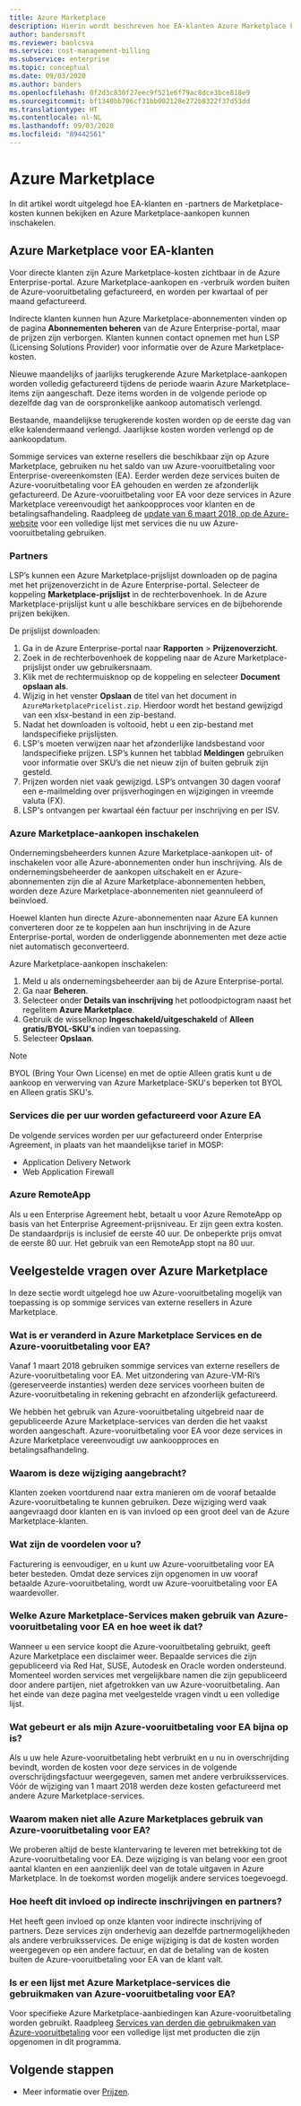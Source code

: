 ```yaml
---
title: Azure Marketplace
description: Hierin wordt beschreven hoe EA-klanten Azure Marketplace kunnen gebruiken
author: bandersmsft
ms.reviewer: baolcsva
ms.service: cost-management-billing
ms.subservice: enterprise
ms.topic: conceptual
ms.date: 09/03/2020
ms.author: banders
ms.openlocfilehash: 0f2d3c830f27eec9f521e6f79ac8dce3bce818e9
ms.sourcegitcommit: bf1340bb706cf31bb002128e272b8322f37d53dd
ms.translationtype: HT
ms.contentlocale: nl-NL
ms.lasthandoff: 09/03/2020
ms.locfileid: "89442561"
---
```

# <a name="azure-marketplace"></a>Azure Marketplace

In dit artikel wordt uitgelegd hoe EA-klanten en -partners de Marketplace-kosten kunnen bekijken en Azure Marketplace-aankopen kunnen inschakelen.

## <a name="azure-marketplace-for-ea-customers"></a>Azure Marketplace voor EA-klanten

Voor directe klanten zijn Azure Marketplace-kosten zichtbaar in de Azure Enterprise-portal. Azure Marketplace-aankopen en -verbruik worden buiten de Azure-vooruitbetaling gefactureerd, en worden per kwartaal of per maand gefactureerd.

Indirecte klanten kunnen hun Azure Marketplace-abonnementen vinden op de pagina **Abonnementen beheren** van de Azure Enterprise-portal, maar de prijzen zijn verborgen. Klanten kunnen contact opnemen met hun LSP (Licensing Solutions Provider) voor informatie over de Azure Marketplace-kosten.

Nieuwe maandelijks of jaarlijks terugkerende Azure Marketplace-aankopen worden volledig gefactureerd tijdens de periode waarin Azure Marketplace-items zijn aangeschaft. Deze items worden in de volgende periode op dezelfde dag van de oorspronkelijke aankoop automatisch verlengd.

Bestaande, maandelijkse terugkerende kosten worden op de eerste dag van elke kalendermaand verlengd. Jaarlijkse kosten worden verlengd op de aankoopdatum.

Sommige services van externe resellers die beschikbaar zijn op Azure Marketplace, gebruiken nu het saldo van uw Azure-vooruitbetaling voor Enterprise-overeenkomsten (EA). Eerder werden deze services buiten de Azure-vooruitbetaling voor EA gehouden en werden ze afzonderlijk gefactureerd. De Azure-vooruitbetaling voor EA voor deze services in Azure Marketplace vereenvoudigt het aankoopproces voor klanten en de betalingsafhandeling. Raadpleeg de [update van 6 maart 2018, op de Azure-website](https://azure.microsoft.com/updates/azure-marketplace-third-party-reseller-services-now-use-azure-monetary-commitment/) voor een volledige lijst met services die nu uw Azure-vooruitbetaling gebruiken.

### <a name="partners"></a>Partners

LSP’s kunnen een Azure Marketplace-prijslijst downloaden op de pagina met het prijzenoverzicht in de Azure Enterprise-portal. Selecteer de koppeling **Marketplace-prijslijst** in de rechterbovenhoek. In de Azure Marketplace-prijslijst kunt u alle beschikbare services en de bijbehorende prijzen bekijken.

De prijslijst downloaden:

1. Ga in de Azure Enterprise-portal naar **Rapporten** > **Prijzenoverzicht**.
1. Zoek in de rechterbovenhoek de koppeling naar de Azure Marketplace-prijslijst onder uw gebruikersnaam.
1. Klik met de rechtermuisknop op de koppeling en selecteer **Document opslaan als**.
1. Wijzig in het venster **Opslaan** de titel van het document in `AzureMarketplacePricelist.zip`. Hierdoor wordt het bestand gewijzigd van een xlsx-bestand in een zip-bestand.
1. Nadat het downloaden is voltooid, hebt u een zip-bestand met landspecifieke prijslijsten.
1. LSP's moeten verwijzen naar het afzonderlijke landsbestand voor landspecifieke prijzen. LSP’s kunnen het tabblad **Meldingen** gebruiken voor informatie over SKU’s die net nieuw zijn of buiten gebruik zijn gesteld.
1. Prijzen worden niet vaak gewijzigd. LSP’s ontvangen 30 dagen vooraf een e-mailmelding over prijsverhogingen en wijzigingen in vreemde valuta (FX).
1. LSP's ontvangen per kwartaal één factuur per inschrijving en per ISV.

### <a name="enabling-azure-marketplace-purchases"></a>Azure Marketplace-aankopen inschakelen

Ondernemingsbeheerders kunnen Azure Marketplace-aankopen uit- of inschakelen voor alle Azure-abonnementen onder hun inschrijving. Als de ondernemingsbeheerder de aankopen uitschakelt en er Azure-abonnementen zijn die al Azure Marketplace-abonnementen hebben, worden deze Azure Marketplace-abonnementen niet geannuleerd of beïnvloed.

Hoewel klanten hun directe Azure-abonnementen naar Azure EA kunnen converteren door ze te koppelen aan hun inschrijving in de Azure Enterprise-portal, worden de onderliggende abonnementen met deze actie niet automatisch geconverteerd.

Azure Marketplace-aankopen inschakelen:

1. Meld u als ondernemingsbeheerder aan bij de Azure Enterprise-portal.
1. Ga naar **Beheren**.
1. Selecteer onder **Details van inschrijving** het potloodpictogram naast het regelitem **Azure Marketplace**.
1. Gebruik de wisselknop **Ingeschakeld/uitgeschakeld** of **Alleen gratis/BYOL-SKU's** indien van toepassing.
1. Selecteer **Opslaan**.

> [!NOTE]
> BYOL (Bring Your Own License) en met de optie Alleen gratis kunt u de aankoop en verwerving van Azure Marketplace-SKU's beperken tot BYOL en Alleen gratis SKU's.

### <a name="services-billed-hourly-for-azure-ea"></a>Services die per uur worden gefactureerd voor Azure EA

De volgende services worden per uur gefactureerd onder Enterprise Agreement, in plaats van het maandelijkse tarief in MOSP:

- Application Delivery Network
- Web Application Firewall

### <a name="azure-remoteapp"></a>Azure RemoteApp

Als u een Enterprise Agreement hebt, betaalt u voor Azure RemoteApp op basis van het Enterprise Agreement-prijsniveau. Er zijn geen extra kosten. De standaardprijs is inclusief de eerste 40 uur. De onbeperkte prijs omvat de eerste 80 uur. Het gebruik van een RemoteApp stopt na 80 uur.

## <a name="azure-marketplace-faq"></a>Veelgestelde vragen over Azure Marketplace

In deze sectie wordt uitgelegd hoe uw Azure-vooruitbetaling mogelijk van toepassing is op sommige services van externe resellers in Azure Marketplace.

### <a name="what-changed-with-azure-marketplace-services-and-azure-ea-prepayment"></a>Wat is er veranderd in Azure Marketplace Services en de Azure-vooruitbetaling voor EA?

Vanaf 1 maart 2018 gebruiken sommige services van externe resellers de Azure-vooruitbetaling voor EA. Met uitzondering van Azure-VM-RI’s (gereserveerde instanties) werden deze services voorheen buiten de Azure-vooruitbetaling in rekening gebracht en afzonderlijk gefactureerd.

We hebben het gebruik van Azure-vooruitbetaling uitgebreid naar de gepubliceerde Azure Marketplace-services van derden die het vaakst worden aangeschaft. Azure-vooruitbetaling voor EA voor deze services in Azure Marketplace vereenvoudigt uw aankoopproces en betalingsafhandeling.

### <a name="why-did-we-make-this-change"></a>Waarom is deze wijziging aangebracht?

Klanten zoeken voortdurend naar extra manieren om de vooraf betaalde Azure-vooruitbetaling te kunnen gebruiken. Deze wijziging werd vaak aangevraagd door klanten en is van invloed op een groot deel van de Azure Marketplace-klanten.

### <a name="how-do-you-benefit"></a>Wat zijn de voordelen voor u?

Facturering is eenvoudiger, en u kunt uw Azure-vooruitbetaling voor EA beter besteden. Omdat deze services zijn opgenomen in uw vooraf betaalde Azure-vooruitbetaling, wordt uw Azure-vooruitbetaling voor EA waardevoller.

### <a name="what-azure-marketplace-services-use-azure-ea-prepayment-and-how-do-i-know"></a>Welke Azure Marketplace-Services maken gebruik van Azure-vooruitbetaling voor EA en hoe weet ik dat?

Wanneer u een service koopt die Azure-vooruitbetaling gebruikt, geeft Azure Marketplace een disclaimer weer. Bepaalde services die zijn gepubliceerd via Red Hat, SUSE, Autodesk en Oracle worden ondersteund. Momenteel worden services met vergelijkbare namen die zijn gepubliceerd door andere partijen, niet afgetrokken van uw Azure-vooruitbetaling. Aan het einde van deze pagina met veelgestelde vragen vindt u een volledige lijst.

### <a name="what-if-my-azure-ea-prepayment-runs-out"></a>Wat gebeurt er als mijn Azure-vooruitbetaling voor EA bijna op is?

Als u uw hele Azure-vooruitbetaling hebt verbruikt en u nu in overschrijding bevindt, worden de kosten voor deze services in de volgende overschrijdingsfactuur weergegeven, samen met andere verbruiksservices. Vóór de wijziging van 1 maart 2018 werden deze kosten gefactureerd met andere Azure Marketplace-services.

### <a name="why-dont-all-azure-marketplaces-consume-azure-ea-prepayment"></a>Waarom maken niet alle Azure Marketplaces gebruik van Azure-vooruitbetaling voor EA?

We proberen altijd de beste klantervaring te leveren met betrekking tot de Azure-vooruitbetaling voor EA. Deze wijziging is van belang voor een groot aantal klanten en een aanzienlijk deel van de totale uitgaven in Azure Marketplace. In de toekomst worden mogelijk andere services toegevoegd.

### <a name="how-does-this-impact-indirect-enrollment-and-partners"></a>Hoe heeft dit invloed op indirecte inschrijvingen en partners?

Het heeft geen invloed op onze klanten voor indirecte inschrijving of partners. Deze services zijn onderhevig aan dezelfde partnermogelijkheden als andere verbruiksservices. De enige wijziging is dat de kosten worden weergegeven op een andere factuur, en dat de betaling van de kosten buiten de Azure-vooruitbetaling voor EA van de klant valt.

### <a name="is-there-a-list-of-azure-marketplace-services-that-consume-azure-ea-prepayment"></a>Is er een lijst met Azure Marketplace-services die gebruikmaken van Azure-vooruitbetaling voor EA?

Voor specifieke Azure Marketplace-aanbiedingen kan Azure-vooruitbetaling worden gebruikt. Raadpleeg [Services van derden die gebruikmaken van Azure-vooruitbetaling](https://azure.microsoft.com/updates/azure-marketplace-third-party-reseller-services-now-use-azure-monetary-commitment) voor een volledige lijst met producten die zijn opgenomen in dit programma.


## <a name="next-steps"></a>Volgende stappen

- Meer informatie over [Prijzen](ea-pricing-overview.md).
